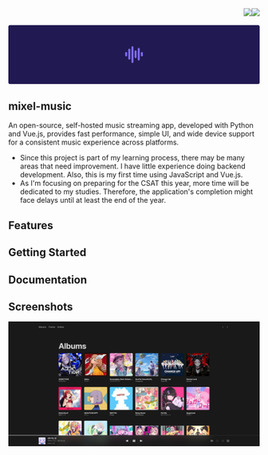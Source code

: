 <div align="center">
  <a href="requirements.txt"><img src="https://img.shields.io/badge/Python | 3.11+-3776AB?style=flat-square&logo=python&logoColor=white" align="right"></a>
  <a href="LICENSE"><img src="https://img.shields.io/github/license/mixel-music/mixel-music?style=flat-square" align="right"></a>
  <br><br>
  <img src=".github/header.svg">
</div>

## mixel-music
An open-source, self-hosted music streaming app, developed with Python and Vue.js, provides fast performance, simple UI, and wide device support for a consistent music experience across platforms.

- Since this project is part of my learning process, there may be many areas that need improvement. I have little experience doing backend development. Also, this is my first time using JavaScript and Vue.js.
- As I'm focusing on preparing for the CSAT this year, more time will be dedicated to my studies. Therefore, the application's completion might face delays until at least the end of the year.

## Features

## Getting Started

## Documentation

## Screenshots
<div align="center">
  <img src=".github/albums.png" width="900">
</div>